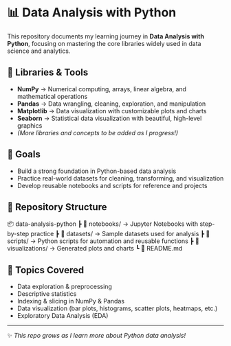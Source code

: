 # 📊 Data Analysis with Python  

This repository documents my learning journey in **Data Analysis with Python**, focusing on mastering the core libraries widely used in data science and analytics.  

## 🔧 Libraries & Tools  
- **NumPy** → Numerical computing, arrays, linear algebra, and mathematical operations  
- **Pandas** → Data wrangling, cleaning, exploration, and manipulation  
- **Matplotlib** → Data visualization with customizable plots and charts  
- **Seaborn** → Statistical data visualization with beautiful, high-level graphics  
- *(More libraries and concepts to be added as I progress!)*  

## 🚀 Goals  
- Build a strong foundation in Python-based data analysis  
- Practice real-world datasets for cleaning, transforming, and visualization  
- Develop reusable notebooks and scripts for reference and projects  

## 📂 Repository Structure  
📦 data-analysis-python
┣ 📂 notebooks/ → Jupyter Notebooks with step-by-step practice
┣ 📂 datasets/ → Sample datasets used for analysis
┣ 📂 scripts/ → Python scripts for automation and reusable functions
┣ 📂 visualizations/ → Generated plots and charts
┗ 📜 README.md



## 🧠 Topics Covered  
- Data exploration & preprocessing  
- Descriptive statistics  
- Indexing & slicing in NumPy & Pandas  
- Data visualization (bar plots, histograms, scatter plots, heatmaps, etc.)  
- Exploratory Data Analysis (EDA)  

---

✨ *This repo grows as I learn more about Python data analysis!*  
